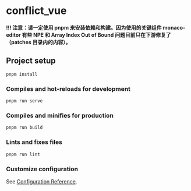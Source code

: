 # conflict_vue

**!!! 注意：请一定使用 pnpm 来安装依赖和构建。因为使用的关键组件 monaco-editor 有些 NPE 和 Array Index Out of Bound 问题目前只在下游修复了（patches 目录内的内容）。**

## Project setup

```
pnpm install
```

### Compiles and hot-reloads for development

```
pnpm run serve
```

### Compiles and minifies for production

```
pnpm run build
```

### Lints and fixes files

```
pnpm run lint
```

### Customize configuration

See [Configuration Reference](https://cli.vuejs.org/config/).
